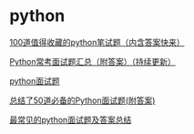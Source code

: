 # python
[100道值得收藏的python笔试题（内含答案快来）
](https://zhuanlan.zhihu.com/p/373309843)



[Python常考面试题汇总（附答案）（持续更新）](https://juejin.cn/post/6978409487472263175#heading-26)

[python面试题](https://shiba1818.github.io/2021/04/07/python面试题/#10-is-和-的区别)

[总结了50道必备的Python面试题(附答案)](https://cloud.tencent.com/developer/article/1882598)

[最常见的python面试题及答案总结](https://www.php.cn/python-tutorials-415524.html)